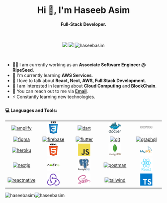 <h1 align="center">Hi 👋, I'm Haseeb Asim</h1>
<h4 align="center">Full-Stack Developer.</h4>

<br/>

<p align="center"> 
<a href="https://www.linkedin.com/in/haseebrz/"><img src="https://img.shields.io/badge/-Haseeb%20Asim-0077B5?style=flat&logo=Linkedin&logoColor=white"/></a>
<a href="mailto:haseebzaidi321@gmail.com"><img src="https://img.shields.io/badge/-haseebzaidi321@gmail.com-D14836?style=flat&logo=Gmail&logoColor=white"/></a>
<img src="https://komarev.com/ghpvc/?username=haseebasim&label=Profile%20views&color=0e75b6&style=flat" alt="haseebasim" /> </p>

<br/>

- 👨‍💻 I am currently working as an **Associate Software Engineer @ RipeSeed**.
- 🌱 I'm currently learning **AWS Services**.
- 💬 I love to talk about **React, Next, AWS, Full Stack Development**.
- 💎 I am interested in learning about **Cloud Computing** and **BlockChain**.
- 📩 You can reach out to me via **[Email](haseebzaidi321@gmail.com)**.
- ⚡ Constantly learning new technologies.

<h4 align="left">💻 Languages and Tools:</h4>

<table align="center"> 

 <tr>
<td align="center" width="96">
<a href="https://aws.amazon.com/amplify/" target="_blank" rel="noreferrer"> <img src="https://docs.amplify.aws/assets/logo-dark.svg" alt="amplify" width="40" height="40"/></a></td>
<td align="center" width="96"><a href="https://www.w3schools.com/css/" target="_blank" rel="noreferrer"> <img src="https://raw.githubusercontent.com/devicons/devicon/master/icons/css3/css3-original-wordmark.svg" alt="css3" width="40" height="40"/> </a></td>
<td align="center" width="96">
<a href="https://dart.dev" target="_blank" rel="noreferrer"> <img src="https://www.vectorlogo.zone/logos/dartlang/dartlang-icon.svg" alt="dart" width="40" height="40"/> </a> </td>
<td align="center" width="96">
<a href="https://www.docker.com/" target="_blank" rel="noreferrer"> <img src="https://raw.githubusercontent.com/devicons/devicon/master/icons/docker/docker-original-wordmark.svg" alt="docker" width="40" height="40"/> </a></td>
<td align="center" width="96">
 <a href="https://expressjs.com" target="_blank" rel="noreferrer"> <img src="https://raw.githubusercontent.com/devicons/devicon/master/icons/express/express-original-wordmark.svg" alt="express" width="40" height="40"/> </a></td>
</tr>
<tr>
<td align="center" width="96">
<a href="https://www.figma.com/" target="_blank" rel="noreferrer"> <img src="https://www.vectorlogo.zone/logos/figma/figma-icon.svg" alt="figma" width="40" height="40"/> </a></td>
<td align="center" width="96">
<a href="https://firebase.google.com/" target="_blank" rel="noreferrer"> <img src="https://www.vectorlogo.zone/logos/firebase/firebase-icon.svg" alt="firebase" width="40" height="40"/> </a></td>
<td align="center" width="96">
<a href="https://flutter.dev" target="_blank" rel="noreferrer"> <img src="https://www.vectorlogo.zone/logos/flutterio/flutterio-icon.svg" alt="flutter" width="40" height="40"/> </a> </td>
<td align="center" width="96"><a href="https://git-scm.com/" target="_blank" rel="noreferrer"> <img src="https://www.vectorlogo.zone/logos/git-scm/git-scm-icon.svg" alt="git" width="40" height="40"/> </a> </td>
<td align="center" width="96"><a href="https://graphql.org" target="_blank" rel="noreferrer"> <img src="https://www.vectorlogo.zone/logos/graphql/graphql-icon.svg" alt="graphql" width="40" height="40"/> </a> </td>
</tr>
<tr>
<td align="center" width="96"><a href="https://heroku.com" target="_blank" rel="noreferrer"> <img src="https://www.vectorlogo.zone/logos/heroku/heroku-icon.svg" alt="heroku" width="40" height="40"/> </a> </td>
<td align="center" width="96"><a href="https://www.w3.org/html/" target="_blank" rel="noreferrer"> <img src="https://raw.githubusercontent.com/devicons/devicon/master/icons/html5/html5-original-wordmark.svg" alt="html5" width="40" height="40"/> </a> </td>
<td align="center" width="96"><a href="https://developer.mozilla.org/en-US/docs/Web/JavaScript" target="_blank" rel="noreferrer"> <img src="https://raw.githubusercontent.com/devicons/devicon/master/icons/javascript/javascript-original.svg" alt="javascript" width="40" height="40"/> </a> </td>
<td align="center" width="96"><a href="https://www.mongodb.com/" target="_blank" rel="noreferrer"> <img src="https://raw.githubusercontent.com/devicons/devicon/master/icons/mongodb/mongodb-original-wordmark.svg" alt="mongodb" width="40" height="40"/> </a> </td>
<td align="center" width="96"><a href="https://www.mysql.com/" target="_blank" rel="noreferrer"> <img src="https://raw.githubusercontent.com/devicons/devicon/master/icons/mysql/mysql-original-wordmark.svg" alt="mysql" width="40" height="40"/> </a> </td>
</tr>
<tr>
<td align="center" width="96"><a href="https://nextjs.org/" target="_blank" rel="noreferrer"> <img src="https://cdn.worldvectorlogo.com/logos/nextjs-2.svg" alt="nextjs" width="40" height="40"/> </a> </td>
<td align="center" width="96"><a href="https://nodejs.org" target="_blank" rel="noreferrer"> <img src="https://raw.githubusercontent.com/devicons/devicon/master/icons/nodejs/nodejs-original-wordmark.svg" alt="nodejs" width="40" height="40"/> </a> </td>
<td align="center" width="96"><a href="https://www.postgresql.org" target="_blank" rel="noreferrer"> <img src="https://raw.githubusercontent.com/devicons/devicon/master/icons/postgresql/postgresql-original-wordmark.svg" alt="postgresql" width="40" height="40"/> </a> </td>
<td align="center" width="96"><a href="https://postman.com" target="_blank" rel="noreferrer"> <img src="https://www.vectorlogo.zone/logos/getpostman/getpostman-icon.svg" alt="postman" width="40" height="40"/> </a> </td>
<td align="center" width="96"><a href="https://reactjs.org/" target="_blank" rel="noreferrer"> <img src="https://raw.githubusercontent.com/devicons/devicon/master/icons/react/react-original-wordmark.svg" alt="react" width="40" height="40"/> </a> </td>
</tr>
<tr>
<td align="center" width="96"><a href="https://reactnative.dev/" target="_blank" rel="noreferrer"> <img src="https://reactnative.dev/img/header_logo.svg" alt="reactnative" width="40" height="40"/> </a> </td>
<td align="center" width="96"><a href="https://redux.js.org" target="_blank" rel="noreferrer"> <img src="https://raw.githubusercontent.com/devicons/devicon/master/icons/redux/redux-original.svg" alt="redux" width="40" height="40"/> </a> </td>
<td align="center" width="96"><a href="https://sass-lang.com" target="_blank" rel="noreferrer"> <img src="https://raw.githubusercontent.com/devicons/devicon/master/icons/sass/sass-original.svg" alt="sass" width="40" height="40"/> </a> </td>
<td align="center" width="96"><a href="https://tailwindcss.com/" target="_blank" rel="noreferrer"> <img src="https://www.vectorlogo.zone/logos/tailwindcss/tailwindcss-icon.svg" alt="tailwind" width="40" height="40"/> </a> </td>
<td align="center" width="96"><a href="https://www.typescriptlang.org/" target="_blank" rel="noreferrer"> <img src="https://raw.githubusercontent.com/devicons/devicon/master/icons/typescript/typescript-original.svg" alt="typescript" width="40" height="40"/> </a> </td>
</tr>
</table>


<p><img align="left" src="https://github-readme-stats.vercel.app/api/top-langs?username=haseebasim&show_icons=true&locale=en&layout=compact" alt="haseebasim" /></p> 

<p>&nbsp;<img align="left" src="https://github-readme-stats.vercel.app/api?username=haseebasim&show_icons=true&locale=en" alt="haseebasim" /></p>
